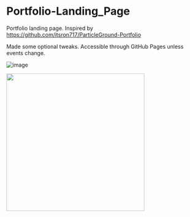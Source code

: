 # Portfolio-Landing_Page
Portfolio landing page. Inspired by https://github.com/itsron717/ParticleGround-Portfolio

Made some optional tweaks. Accessible through GitHub Pages unless events change.

![image](https://user-images.githubusercontent.com/36814754/119276440-291afd80-bc12-11eb-94e0-b847afb4241d.png)

<img src="https://user-images.githubusercontent.com/36814754/120389582-8276e100-c324-11eb-9cf4-f38627fdeb39.jpg" width="360">
